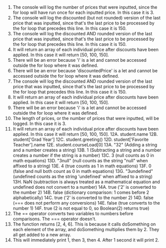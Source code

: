 1. The console will log the number of prices that were inputted, since the for loop will have run once for each inputted price. In this case it is 3.
2. The console will log the discounted (but not rounded) version of the last price that was inputted, since that's the last price to be processed by the for loop that precedes this line. In this case it is 150.
3. The console will log the discounted AND rounded version of the last price that was inputted, since that's the last price to be processed by the for loop that precedes this line. In this case it is 150.
4. It will return an array of each individual price after discounts have been applied. In this case it will return [50, 100, 150].
5. There will be an error because 'i' is a let and cannot be accessed outside the for loop where it was defined.
6. There will be an error because 'discountedPrice' is a let and cannot be accessed outside the for loop where it was defined.
7. The console will log the discounted AND rounded version of the last price that was inputted, since that's the last price to be processed by the for loop that precedes this line. In this case it is 150.
8. It will return an array of each individual price after discounts have been applied. In this case it will return [50, 100, 150].
9. There will be an error because 'i' is a let and cannot be accessed outside the for loop where it was defined.
10. The length of prices, or the number of prices that were inputted, will be logged. In this case it is 3.
11.  It will return an array of each individual price after discounts have been applied. In this case it will return [50, 100, 150].
12A. student.name
12B. student['Grad Year']
12C. student.greeting()
12D. student['Favorite Teacher'].name
12E. student.courseLoad[0]
13A. "32" (Adding a string and a number creates a string)
13B. 1 (Subtracting a string and a number creates a number if the string is a number)
13C. 3 (null counts as 0 in math equations)
13D. "3null" (null counts as the string "null" when affixed to a string)
13E. 4 (true counts as 1 in math equations)
13F. 0 (false and null both count as 0 in math equations)
13G. "3undefined" (undefined counts as the string 'undefined' when affixed to a string)
13H. NaN (subtraction is always treated as a mathematical equation and undefined does not convert to a number)
14A. true ('2' is converted to the number 2)
14B. false (dictionary comparison: 1 comes before 2 alphabetically)
14C. true ('2' is converted to the number 2)
14D. false (=== does not perform any conversions)
14E. false (true converts to the number 1)
14F. true (2 is not equal to 0, so Boolean(2) returns true)
15. The == operator converts two variables to numbers before comparisons. The === operator doesn't.
17. The function returns [2, 4, 6]. This is because it calls doSomething on each element of the array, and doSomething multiplies them by 2. They all get added to a new array.
18. This will immediately print 1, then 3, then 4. After 1 second it will print 2.